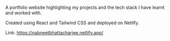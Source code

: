 A portfolio website highlighting my projects and the tech stack I have learnt and worked with.

Created using React and Tailwind CSS and deployed on Netlify.

Link:
https://nabneetbhattacharjee.netlify.app/



